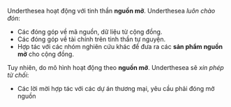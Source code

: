 Underthesea hoạt động với tinh thần **nguồn mở**. Underthesea *luôn chào đón*:

* Các đóng góp về mã nguồn, dữ liệu từ cộng đồng.
* Các đóng góp về tài chính trên tinh thần tự nguyện.
* Hợp tác với các nhóm nghiên cứu khác để đưa ra các **sản phẩm nguồn mở** cho cộng đồng.

Tuy nhiên, do mô hình hoạt động theo **nguồn mở**. Underthesea sẽ *xin phép từ chối*:

* Các lời mời hợp tác với các dự án thương mại, yêu cầu phải đóng mở nguồn
